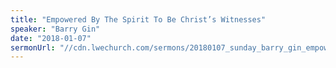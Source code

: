 ```yaml
---
title: "Empowered By The Spirit To Be Christ’s Witnesses"
speaker: "Barry Gin"
date: "2018-01-07"
sermonUrl: "//cdn.lwechurch.com/sermons/20180107_sunday_barry_gin_empowered_by_the_spirit_to_be_christ's_witnesses.mp3"
---
```

